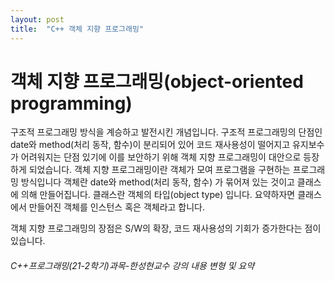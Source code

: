 ```yaml
---
layout: post
title:  "C++ 객체 지향 프로그래밍"
---
```


# 객체 지향 프로그래밍(object-oriented programming)

구조적 프로그래밍 방식을 계승하고 발전시킨 개념입니다.
구조적 프로그래밍의 단점인 date와 method(처리 동작, 함수)이 분리되어 있어 
코드 재사용성이 떨어지고 유지보수가 어려워지는 단점 있기에 이를 보안하기 위해 객체 지향 프로그래밍이 대안으로 등장하게 되었습니다.
객체 지향 프로그래밍이란 객체가 모여 프로그램을 구현하는 프로그래밍 방식입니다
객체란 date와 method(처리 동작, 함수) 가 묶어져 있는 것이고 클래스에 의해 만들어집니다.
클래스란 객체의 타입(object type) 입니다. 요약하자면
클래스에서 만들어진 객체를 인스턴스 혹은 객체라고 합니다.

객체 지향 프로그래밍의 장점은 S/W의 확장, 코드 재사용성의 기회가 증가한다는 점이 있습니다.



###### C++프로그래밍(21-2학기)과목-한성현교수 강의 내용 변형 및 요약
